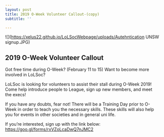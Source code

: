 ```yaml
---
layout: post
title: 2019 O-Week Volunteer Callout-(copy)
subtitle: ''

---
```

![](https://xelus22.github.io/LoLSocWebpage/uploads/Autehntication UNSW signup.JPG)

## **2019 O-Week Volunteer Callout**

Got free time during O-Week? (February 11 to 15) Want to become more involved in LoLSoc?

LoLSoc is looking for volunteers to assist their stall during O-Week  2019! Come help introduce people to League, sign up new members, and  meet the execs!

If you have any doubts, fear not! There will be a Training Day prior to  O-Week in order to teach you the necessary skills. These skills will  also help you for events in other societies and in general uni life.

If you’re interested, sign up with the link below: https://goo.gl/forms/rxVZoLcaDwQ7nJMC2